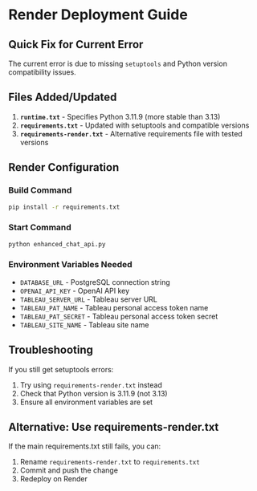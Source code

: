 # Render Deployment Guide

## Quick Fix for Current Error

The current error is due to missing `setuptools` and Python version compatibility issues.

## Files Added/Updated

1. **`runtime.txt`** - Specifies Python 3.11.9 (more stable than 3.13)
2. **`requirements.txt`** - Updated with setuptools and compatible versions
3. **`requirements-render.txt`** - Alternative requirements file with tested versions

## Render Configuration

### Build Command
```bash
pip install -r requirements.txt
```

### Start Command
```bash
python enhanced_chat_api.py
```

### Environment Variables Needed
- `DATABASE_URL` - PostgreSQL connection string
- `OPENAI_API_KEY` - OpenAI API key
- `TABLEAU_SERVER_URL` - Tableau server URL
- `TABLEAU_PAT_NAME` - Tableau personal access token name
- `TABLEAU_PAT_SECRET` - Tableau personal access token secret
- `TABLEAU_SITE_NAME` - Tableau site name

## Troubleshooting

If you still get setuptools errors:
1. Try using `requirements-render.txt` instead
2. Check that Python version is 3.11.9 (not 3.13)
3. Ensure all environment variables are set

## Alternative: Use requirements-render.txt

If the main requirements.txt still fails, you can:
1. Rename `requirements-render.txt` to `requirements.txt`
2. Commit and push the change
3. Redeploy on Render

